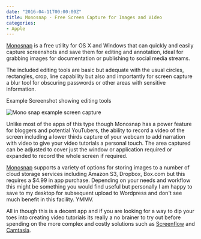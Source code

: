 ```yaml
---
date: "2016-04-11T00:00:00Z"
title: Monosnap - Free Screen Capture for Images and Video
categories:
- Apple
---
```


[Monosnap](http://monosnap.com/welcome) is a free utility for OS X and Windows that can quickly and easily capture screenshots and save them for editing and annotation, ideal for grabbing images for documentation or publishing to social media streams. 

The included editing tools are basic but adequate with the usual circles, rectangles, crop, line capability but also and importantly for screen capture a blur tool for obscuring passwords or other areas with sensitive information.

Example Screenshot showing editing tools

![Mono snap example screen capture](http://ukmac.net/wp-content/uploads/2016/04/Monosnap-2016-04-11-22-29-10.png)

Unlike most of the apps of this type though Monosnap has a power feature for bloggers and potential YouTubers, the ability to record a video of the screen including a lower thirds capture of your webcam to add narration with video to give your video tutorials a personal touch. The area captured can be adjusted to cover just the window or application required or expanded to record the whole screen if required.

[Monosnap](http://monosnap.com/welcome) supports a variety of options for storing images to a number of cloud storage services including Amazon S3, Dropbox, Box.com but this requires a $4.99 in app purchase. Depending on your needs and workflow this might be something you would find useful but personally I am happy to save to my desktop for subsequent upload to Wordpress and don't see much benefit in this facility. YMMV.

All in though this is a decent app and if you are looking for a way to dip your toes into creating video tutorials its really a no brainer to try out before spending on the more complex and costly solutions such as 
[Screenflow](http://www.telestream.net/screenflow/overview.htm) and 
[Camtasia](https://www.techsmith.com/camtasia.html).
